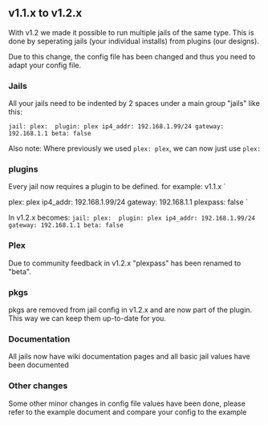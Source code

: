## v1.1.x to v1.2.x

With v1.2 we made it possible to run multiple jails of the same type.
This is done by seperating jails (your individual installs) from plugins (our designs).

Due to this change, the config file has been changed and thus you need to adapt your config file.


### Jails

All your jails need to be indented by 2 spaces under a main group "jails" like this:

`
jail:
  plex: 
    plugin: plex
    ip4_addr: 192.168.1.99/24
    gateway: 192.168.1.1
    beta: false
`

Also note:
Where previously we used `plex: plex`, we can now just use `plex:`

### plugins

Every jail now requires a plugin to be defined. for example:
v1.1.x
`

plex: plex
  ip4_addr: 192.168.1.99/24
  gateway: 192.168.1.1
  plexpass: false
`

In v1.2.x becomes:
`
jail:
  plex: 
    plugin: plex
    ip4_addr: 192.168.1.99/24
    gateway: 192.168.1.1
    beta: false
`

### Plex

Due to community feedback in v1.2.x "plexpass" has been renamed to "beta".

### pkgs

pkgs are removed from jail config in v1.2.x and are now part of the plugin. This way we can keep them up-to-date for you.

### Documentation

All jails now have wiki documentation pages and all basic jail values have been documented

### Other changes

Some other minor changes in config file values have been done, please refer to the example document and compare your config to the example